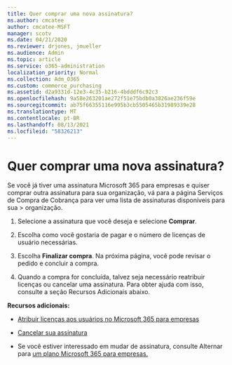 ```yaml
---
title: Quer comprar uma nova assinatura?
ms.author: cmcatee
author: cmcatee-MSFT
manager: scotv
ms.date: 04/21/2020
ms.reviewer: drjones, jmueller
ms.audience: Admin
ms.topic: article
ms.service: o365-administration
localization_priority: Normal
ms.collection: Adm_O365
ms.custom: commerce_purchasing
ms.assetid: d2a9331d-12e3-4c35-b216-4bdddf6c92c3
ms.openlocfilehash: 9a58e263201ae272f51e75bdb0a3826ae236f59e
ms.sourcegitcommit: ab75f66355116e995b3cb5505465b31989339e28
ms.translationtype: MT
ms.contentlocale: pt-BR
ms.lasthandoff: 08/13/2021
ms.locfileid: "58326213"
---
```

# <a name="looking-to-buy-a-new-subscription"></a>Quer comprar uma nova assinatura?

Se você já tiver uma assinatura Microsoft 365 para empresas e quiser comprar outra  assinatura para sua organização, vá para a página Serviços de Compra de Cobrança para ver uma lista de assinaturas disponíveis para sua \> [](https://go.microsoft.com/fwlink/p/?linkid=868433) organização.
 
1. Selecione a assinatura que você deseja e selecione **Comprar**.

2. Escolha como você gostaria de pagar e o número de licenças de usuário necessárias.

3. Escolha **Finalizar compra**. Na próxima página, você pode revisar o pedido e concluir a compra.

4. Quando a compra for concluída, talvez seja necessário reatribuir licenças ou cancelar uma assinatura. Para obter ajuda com isso, consulte a seção Recursos Adicionais abaixo.

 **Recursos adicionais:**
  
- [Atribuir licenças aos usuários no Microsoft 365 para empresas](https://docs.microsoft.com/microsoft-365/admin/add-users/add-users)
    
- [Cancelar sua assinatura](https://docs.microsoft.com/microsoft-365/commerce/subscriptions/cancel-your-subscription)
    
- Se você estiver interessado em mudar de assinatura, consulte Alternar para [um plano Microsoft 365 para empresas.](https://docs.microsoft.com/microsoft-365/commerce/subscriptions/switch-to-a-different-plan)
